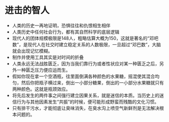 # 进击的智人

- 人类的历史一再地证明，恐惧往往和仇恨相生相伴
- 人类历史中任何社会行为，都有其自然科学的底层逻辑
- 现代人的团体规模极限是148人，粗略估算大概为150，这就是著名的“邓吧数”，是现代人在社交时建立稳定关系的人数极限，一旦超过“邓巴数”，大脑就会出现记忆模糊。
- 制作并使用工具其实是对时间的折叠
- 人类永远无法战胜匮乏，因为当我们靠行为或者性状应对某一种匮乏之后，另外一种匮乏压力便应运而生。
- 假如你现在拿一个空酒瓶，往里面倒满各种颜色的水果糖，摇混使其混合均匀，然后你把瓶子横过来，倒出一小部分糖果，倒出的一小部分水果糖就只有两种颜色。这就是瓶颈效应。
- 将先后发生的两件事之间强行建立因果关系，就是迷信的本质。当历史上的迷信行为与其他因素发生“共振”的时候，便可能形成野蛮而残酷的文化习惯。
- 只有排干污水，才能彻底让臭味消失，在臭水沟上喷空气新鲜剂是无法解决根本问题的。